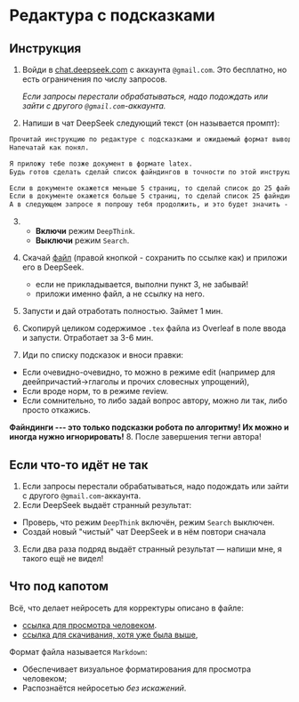 # Редактура с подсказками
## Инструкция

1. Войди в [chat.deepseek.com](https://chat.deepseek.com/) с аккаунта `@gmail.com`. Это бесплатно, но есть ограничения по числу запросов. 

    *Если запросы перестали обрабатываться, надо подождать или зайти с другого `@gmail.com`-аккаунта.*

2. Напиши в чат DeepSeek следующий текст (он называется промпт):

```txt
Прочитай инструкцию по редактуре с подсказками и ожидаемый формат вывода в приложенном документе md. 
Напечатай как понял. 

Я приложу тебе позже документ в формате latex. 
Будь готов сделать сделай список файндингов в точности по этой инструкции.

Если в документе окажется меньше 5 страниц, то сделай список до 25 файндингов по всему документу.
Если в документе окажется больше 5 страниц, то сделай список 25 файндингов по первой половине.
А в следующем запросе я попрошу тебя продолжить, и это будет значить - "сделай список 25 файндингов по второй половине".
```

3.  * **Включи** режим `DeepThink`. 
    * **Выключи** режим `Search`.

4. Скачай [файл](https://raw.githubusercontent.com/zalig/redaktura/refs/heads/main/edithelper/ai-helper-v0.1.md) (правой кнопкой - сохранить по ссылке как) и приложи его в DeepSeek.
    * если не прикладывается, выполни пункт 3, не забывай!
    * приложи именно файл, а не ссылку на него.

5. Запусти и дай отработать полностью. Займет 1 мин.

6. Скопируй целиком содержимое `.tex` файла из Overleaf в поле ввода и запусти. Отработает за 3-6 мин.

7. Иди по списку подсказок и вноси правки: 
- Если очевидно-очевидно, то можно в режиме edit (например для деейпричастий->глаголы и прочих словесных упрощений), 
- Если вроде норм, то в режиме review.
- Если сомнительно, то либо задай вопрос автору, можно ли так, либо просто откажись.

**Файндинги --- это только подсказки робота по алгоритму! Их можно и иногда нужно игнорировать!**
8. После завершения тегни автора!

## Если что-то идёт не так

1. Если запросы перестали обрабатываться, надо подождать или зайти с другого `@gmail.com`-аккаунта. 
2. Если DeepSeek выдаёт странный результат: 
  * Проверь, что режим `DeepThink` включён, режим `Search` выключен.
  * Создай новый "чистый" чат DeepSeek и в нём повтори сначала
3. Если два раза подряд выдаёт странный результат — напиши мне, я такого ещё не видел!

## Что под капотом
Всё, что делает нейросеть для корректуры описано в файле:
* [ссылка для просмотра человеком](https://github.com/zalig/redaktura/blob/main/edithelper/ai-helper-v0.1.md).
* [ссылка для скачивания, хотя уже была выше](https://raw.githubusercontent.com/zalig/redaktura/refs/heads/main/edithelper/ai-helper-v0.1.md),


Формат файла называется `Markdown`:
* Обеспечивает визуальное форматирования для просмотра человеком;
* Распознаётся нейросетью *без искажений*.
